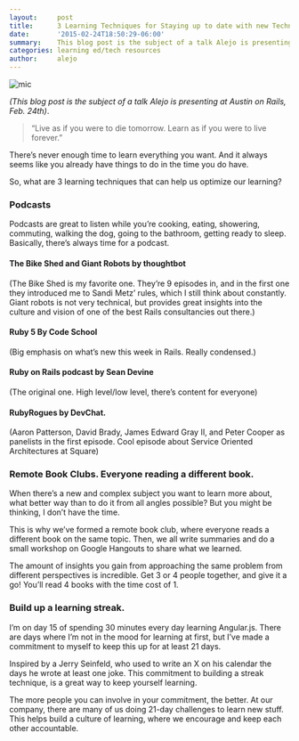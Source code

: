 ```yaml
---
layout:     post
title:      3 Learning Techniques for Staying up to date with new Technologies
date:       '2015-02-24T18:50:29-06:00'
summary:    This blog post is the subject of a talk Alejo is presenting at Austin on Rails, Feb. 24th
categories: learning ed/tech resources
author:     alejo
---
```

![mic](http://38.media.tumblr.com/60a484545657a18cd2ef6f9774508830/tumblr_inline_nkavpioqUK1sa3u4l.jpg)

_(This blog post is the subject of a talk Alejo is presenting at Austin on Rails, Feb. 24th)_.

> “Live as if you were to die tomorrow. Learn as if you were to live forever.”

There’s never enough time to learn everything you want. And it always seems like you already have things to do in the time you do have.

So, what are 3 learning techniques that can help us optimize our learning?

### Podcasts

Podcasts are great to listen while you’re cooking, eating, showering, commuting, walking the dog, going to the bathroom, getting ready to sleep. Basically, there’s always time for a podcast.

#### The Bike Shed and Giant Robots by thoughtbot

(The Bike Shed is my favorite one. They’re 9 episodes in, and in the first one they introduced me to Sandi Metz’ rules, which I still think about constantly. Giant robots is not very technical, but provides great insights into the culture and vision of one of the best Rails consultancies out there.)

#### Ruby 5 By Code School

(Big emphasis on what’s new this week in Rails. Really condensed.)

#### Ruby on Rails podcast by Sean Devine

(The original one. High level/low level, there’s content for everyone)

#### RubyRogues by DevChat.

(Aaron Patterson, David Brady, James Edward Gray II, and Peter Cooper as panelists in the first episode. Cool episode about Service Oriented Architectures at Square)

### Remote Book Clubs. Everyone reading a different book.

When there’s a new and complex subject you want to learn more about, what better way than to do it from all angles possible? But you might be thinking, I don’t have the time.

This is why we’ve formed a remote book club, where everyone reads a different book on the same topic. Then, we all write summaries and do a small workshop on Google Hangouts to share what we learned.

The amount of insights you gain from approaching the same problem from different perspectives is incredible. Get 3 or 4 people together, and give it a go! You’ll read 4 books with the time cost of 1.

### Build up a learning streak.

I’m on day 15 of spending 30 minutes every day learning Angular.js. There are days where I’m not in the mood for learning at first, but I’ve made a commitment to myself to keep this up for at least 21 days.

Inspired by a Jerry Seinfeld, who used to write an X on his calendar the days he wrote at least one joke. This commitment to building a streak technique, is a great way to keep yourself learning.

The more people you can involve in your commitment, the better. At our company, there are many of us doing 21-day challenges to learn new stuff. This helps build a culture of learning, where we encourage and keep each other accountable.
